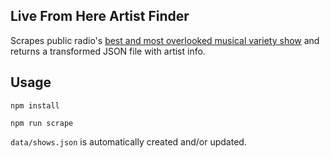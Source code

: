 ## Live From Here Artist Finder
Scrapes public radio's [best and most overlooked musical variety show](https://www.livefromhere.org/) and returns a transformed JSON file with artist info.

## Usage
`npm install`

`npm run scrape`

`data/shows.json` is automatically created and/or updated.